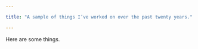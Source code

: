```yaml
---

title: "A sample of things I’ve worked on over the past twenty years."

---
```


Here are some things.
